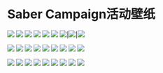# Saber Campaign活动壁纸

![](https://img.zcool.cn/community/017e20600beb1911013e3991d97f8c.jpg) ![](https://img.zcool.cn/community/016bfd600beb1c11013e399122f085.jpg) ![](https://img.zcool.cn/community/015dd9600beb1d11013f7928905248.jpg) ![](https://img.zcool.cn/community/01bc30600beb1711013f7928152ec3.jpg) ![](https://img.zcool.cn/community/0170af600beb2811013f792880ffd2.jpg) ![](https://img.zcool.cn/community/015ae4600beb2511013f7928bd217f.jpg) ![](https://img.zcool.cn/community/01f9ca600beb2311013e3991da9cbb.jpg)|![](https://img.zcool.cn/community/01ea70600beb2d11013f79287e7609.jpg)|![](https://img.zcool.cn/community/01f661600beb2a11013f7928df8253.jpg)

![](https://img.zcool.cn/community/0194fe600adf1011013f792875297e.jpg) ![](https://img.zcool.cn/community/0150d2600adf1c11013e39918ea936.jpg) ![](https://img.zcool.cn/community/0168e2600ad3cf11013f7928f29e0f.jpg) ![](https://img.zcool.cn/community/01e397600ad3c311013e399166036a.jpg) ![](https://img.zcool.cn/community/01122b600adf1a11013f79287ab762.jpg) ![](https://img.zcool.cn/community/01c841600ad3d911013f79281edada.jpg) ![](https://img.zcool.cn/community/016b53600ad3d611013e399181cbc0.jpg) ![](https://img.zcool.cn/community/01b2b9600ad3e011013e3991a9ac13.jpg) ![](https://img.zcool.cn/community/01696a600ad40911013f7928928d9a.jpg)


![](https://img.zcool.cn/community/011e98600ac50c11013e39914e2e05.jpg) ![](https://img.zcool.cn/community/0179d1600ac51311013e39911ba109.jpg) ![](https://img.zcool.cn/community/01cae3600ac51511013e3991d9d782.jpg) ![](https://img.zcool.cn/community/01bd54600ac51511013f7928b60ad0.jpg) ![](https://img.zcool.cn/community/0109c1600ac51611013e39917382f7.jpg) ![](https://img.zcool.cn/community/013df0600ac52011013e399138d8f4.jpg) ![](https://img.zcool.cn/community/01d1d4600ac52311013f79285527c5.jpg) ![](https://img.zcool.cn/community/01dd8a600ac52a11013f79285a5d70.jpg) ![](https://img.zcool.cn/community/0165f2600ac52911013e399199fa6b.jpg)
